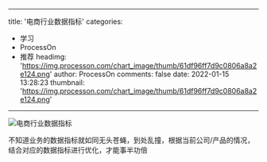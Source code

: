 
---
title: '电商行业数据指标'
categories: 
 - 学习
 - ProcessOn
 - 推荐
headimg: 'https://img.processon.com/chart_image/thumb/61df96ff7d9c0806a8a2e124.png'
author: ProcessOn
comments: false
date: 2022-01-15 13:28:23
thumbnail: 'https://img.processon.com/chart_image/thumb/61df96ff7d9c0806a8a2e124.png'
---

<div>   
<img class="thumb" alt="电商行业数据指标" src="https://img.processon.com/chart_image/thumb/61df96ff7d9c0806a8a2e124.png" referrerpolicy="no-referrer">
<p>不知道业务的数据指标就如同无头苍蝇，到处乱撞，根据当前公司/产品的情况，结合对应的数据指标进行优化，才能事半功倍</p>  
</div>
            
